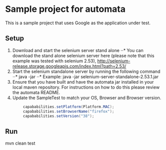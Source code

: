 # Sample project for automata
This is a sample project that uses Google as the application under test.

## Setup
1. Download and start the selenium server stand alone
⋅⋅* You can download the stand alone selenium server here (please note that this example was tested with selenium 2.53), http://selenium-release.storage.googleapis.com/index.html?path=2.53/
2. Start the selenium standalone server by running the following command
⋅⋅* java -jar <path to selenium server standalone jar>
⋅⋅* Example: java -jar selenium-server-standalone-2.53.1.jar
3. Ensure that you have built and have the automata jar installed in your local maven repository. For instructions on how to do this please review the automata README.
4. Update the SampleTest to match your OS, Browser and Browser version.
```java
		capababilities.setPlatform(Platform.MAC);
		capababilities.setBrowserName("firefox");
		capababilities.setVersion("38"); 
```

## Run
  mvn clean test
